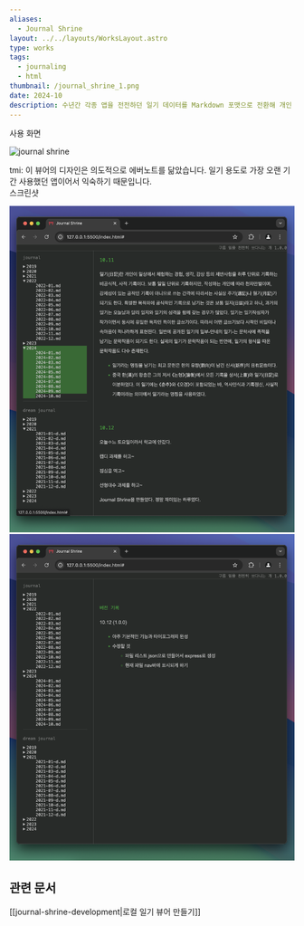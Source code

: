 ```yaml
---
aliases:
  - Journal Shrine
layout: ../../layouts/WorksLayout.astro
type: works
tags:
  - journaling
  - html
thumbnail: /journal_shrine_1.png
date: 2024-10
description: 수년간 각종 앱을 전전하던 일기 데이터를 Markdown 포맷으로 전환해 개인 저장소로 옮기고 전용 뷰어를 제작했습니다.
---
```

<figcaption>사용 화면</figcaption>

![journal shrine](../../assets/journal_shrine.gif)

<figcaption>tmi: 이 뷰어의 디자인은 의도적으로 에버노트를 닮았습니다. 일기 용도로 가장 오랜 기간 사용했던 앱이어서 익숙하기 때문입니다.</figcaption>

<figcaption>스크린샷</figcaption>

![journal shrine](../../assets/journal_shrine_1.png)
![journal shrine](../../assets/journal_shrine_2.png)

## 관련 문서
[[journal-shrine-development|로컬 일기 뷰어 만들기]]